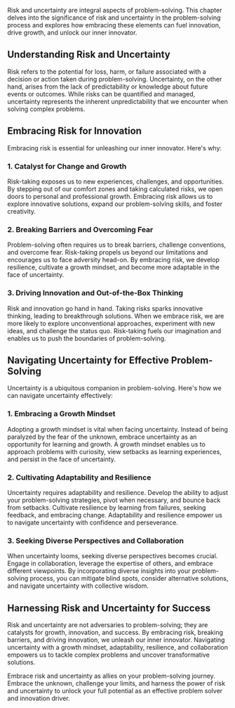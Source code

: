 
Risk and uncertainty are integral aspects of problem-solving. This chapter delves into the significance of risk and uncertainty in the problem-solving process and explores how embracing these elements can fuel innovation, drive growth, and unlock our inner innovator.

Understanding Risk and Uncertainty
----------------------------------

Risk refers to the potential for loss, harm, or failure associated with a decision or action taken during problem-solving. Uncertainty, on the other hand, arises from the lack of predictability or knowledge about future events or outcomes. While risks can be quantified and managed, uncertainty represents the inherent unpredictability that we encounter when solving complex problems.

Embracing Risk for Innovation
-----------------------------

Embracing risk is essential for unleashing our inner innovator. Here's why:

### 1. Catalyst for Change and Growth

Risk-taking exposes us to new experiences, challenges, and opportunities. By stepping out of our comfort zones and taking calculated risks, we open doors to personal and professional growth. Embracing risk allows us to explore innovative solutions, expand our problem-solving skills, and foster creativity.

### 2. Breaking Barriers and Overcoming Fear

Problem-solving often requires us to break barriers, challenge conventions, and overcome fear. Risk-taking propels us beyond our limitations and encourages us to face adversity head-on. By embracing risk, we develop resilience, cultivate a growth mindset, and become more adaptable in the face of uncertainty.

### 3. Driving Innovation and Out-of-the-Box Thinking

Risk and innovation go hand in hand. Taking risks sparks innovative thinking, leading to breakthrough solutions. When we embrace risk, we are more likely to explore unconventional approaches, experiment with new ideas, and challenge the status quo. Risk-taking fuels our imagination and enables us to push the boundaries of problem-solving.

Navigating Uncertainty for Effective Problem-Solving
----------------------------------------------------

Uncertainty is a ubiquitous companion in problem-solving. Here's how we can navigate uncertainty effectively:

### 1. Embracing a Growth Mindset

Adopting a growth mindset is vital when facing uncertainty. Instead of being paralyzed by the fear of the unknown, embrace uncertainty as an opportunity for learning and growth. A growth mindset enables us to approach problems with curiosity, view setbacks as learning experiences, and persist in the face of uncertainty.

### 2. Cultivating Adaptability and Resilience

Uncertainty requires adaptability and resilience. Develop the ability to adjust your problem-solving strategies, pivot when necessary, and bounce back from setbacks. Cultivate resilience by learning from failures, seeking feedback, and embracing change. Adaptability and resilience empower us to navigate uncertainty with confidence and perseverance.

### 3. Seeking Diverse Perspectives and Collaboration

When uncertainty looms, seeking diverse perspectives becomes crucial. Engage in collaboration, leverage the expertise of others, and embrace different viewpoints. By incorporating diverse insights into your problem-solving process, you can mitigate blind spots, consider alternative solutions, and navigate uncertainty with collective wisdom.

Harnessing Risk and Uncertainty for Success
-------------------------------------------

Risk and uncertainty are not adversaries to problem-solving; they are catalysts for growth, innovation, and success. By embracing risk, breaking barriers, and driving innovation, we unleash our inner innovator. Navigating uncertainty with a growth mindset, adaptability, resilience, and collaboration empowers us to tackle complex problems and uncover transformative solutions.

Embrace risk and uncertainty as allies on your problem-solving journey. Embrace the unknown, challenge your limits, and harness the power of risk and uncertainty to unlock your full potential as an effective problem solver and innovation driver.
